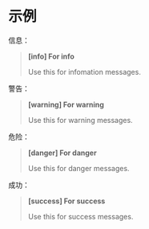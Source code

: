 # 示例

信息：

> **[info] For info**
>
> Use this for infomation messages.

警告：

> **[warning] For warning**
>
> Use this for warning messages.

危险：

> **[danger] For danger**
>
> Use this for danger messages.

成功：

> **[success] For success**
>
> Use this for success messages.
